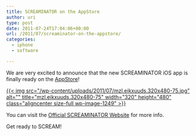 ```yaml
---
title: SCREAMINATOR on the AppStore
author: uri
type: post
date: 2011-07-24T17:04:06+00:00
url: /2011/07/screaminator-on-the-appstore/
categories:
  - iphone
  - software

---
```

We are very excited to announce that the new SCREAMINATOR iOS app is finally ready on the [AppStore][1]!

[{{< img src="/wp-content/uploads/2011/07/mzl.eikxuuds.320x480-75.jpg" alt="" title="mzl.eikxuuds.320x480-75" width="320" height="480" class="aligncenter size-full wp-image-1249" >}}][1]

You can visit the [Official SCREAMINATOR Website][2] for more info.

Get ready to SCREAM!

 [1]: http://itunes.apple.com/us/app/screaminator/id449323739?ls=1&mt=8
 [2]: http://screaminator.urinieto.com/